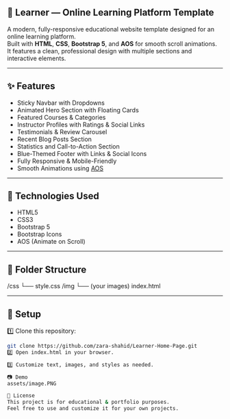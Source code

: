 ## 📘 Learner — Online Learning Platform Template

A modern, fully-responsive educational website template designed for an online learning platform.  
Built with **HTML**, **CSS**, **Bootstrap 5**, and **AOS** for smooth scroll animations.  
It features a clean, professional design with multiple sections and interactive elements.

---

## ✨ Features

- Sticky Navbar with Dropdowns
- Animated Hero Section with Floating Cards
- Featured Courses & Categories
- Instructor Profiles with Ratings & Social Links
- Testimonials & Review Carousel
- Recent Blog Posts Section
- Statistics and Call-to-Action Section
- Blue-Themed Footer with Links & Social Icons
- Fully Responsive & Mobile-Friendly
- Smooth Animations using [AOS](https://michalsnik.github.io/aos/)

---

## 🚀 Technologies Used

- HTML5
- CSS3
- Bootstrap 5
- Bootstrap Icons
- AOS (Animate on Scroll)

---

## 📂 Folder Structure

/css
└── style.css
/img
└── (your images)
index.html


---

## 🔧 Setup

1️⃣ Clone this repository:
```bash
git clone https://github.com/zara-shahid/Learner-Home-Page.git
2️⃣ Open index.html in your browser.

3️⃣ Customize text, images, and styles as needed.

📷 Demo
assets/image.PNG

📄 License
This project is for educational & portfolio purposes.
Feel free to use and customize it for your own projects.
